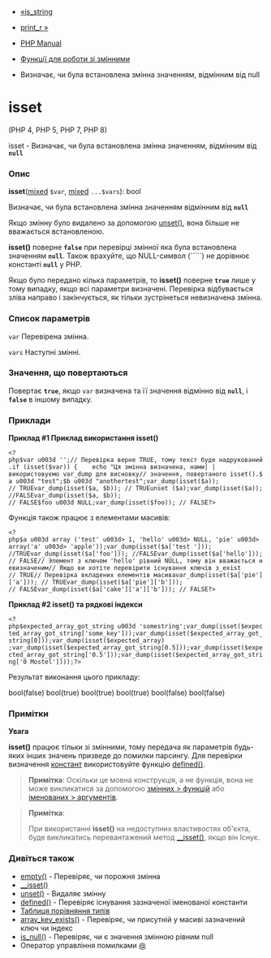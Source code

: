 - [«is_string](function.is-string.md)
- [print_r »](function.print-r.md)

- [PHP Manual](index.md)
- [Функції для роботи зі змінними](ref.var.md)
- Визначає, чи була встановлена змінна значенням, відмінним від
null

# isset

(PHP 4, PHP 5, PHP 7, PHP 8)

isset - Визначає, чи була встановлена змінна значенням, відмінним
від **`null`**

### Опис

**isset**([mixed](language.types.declarations.md#language.types.declarations.mixed)
`$var`,
[mixed](language.types.declarations.md#language.types.declarations.mixed)
`...$vars`): bool

Визначає, чи була встановлена змінна значенням відмінним від
**`null`**

Якщо змінну було видалено за допомогою [unset()](function.unset.md),
вона більше не вважається встановленою.

**isset()** поверне **`false`** при перевірці змінної яка була
встановлена значенням **`null`**. Також врахуйте, що NULL-символ (`````)
не дорівнює константі **`null`** у PHP.

Якщо було передано кілька параметрів, то **isset()** поверне
**`true`** лише у тому випадку, якщо всі параметри визначені. Перевірка
відбувається зліва направо і закінчується, як тільки зустрінеться
невизначена змінна.

### Список параметрів

`var`
Перевірена змінна.

`vars`
Наступні змінні.

### Значення, що повертаються

Повертає **`true`**, якщо `var` визначена та її значення відмінно від
**`null`**, і **`false`** в іншому випадку.

### Приклади

**Приклад #1 Приклад використання **isset()****

` <?php$var u003d '';// Перевірка верне TRUE, тому текст буде надрукований.if (isset($var)) {    echo "Ця змінна визначена, нами| | використовуємо var_dump для висновку// значення, повертаного isset().$a u003d "test";$b u003d "anothertest";var_dump(isset($a)); // TRUEvar_dump(isset($a, $b)); // TRUEunset ($a);var_dump(isset($a)); //FALSEvar_dump(isset($a, $b)); // FALSE$foo u003d NULL;var_dump(isset($foo)); // FALSE?> `

Функція також працює з елементами масивів:

` <?php$a u003d array ('test' u003d> 1, 'hello' u003d> NULL, 'pie' u003d> array('a' u003d> 'apple'));var_dump(isset($a['test '])); //TRUEvar_dump(isset($a['foo'])); //FALSEvar_dump(isset($a['hello'])); // FALSE// Элемент з ключом 'hello' рівний NULL, тому він вважається невизначеним// Якщо ви хотіте перевірити існування ключів з_exist // TRUE// Перевірка вкладених елементів масиваvar_dump(isset($a['pie']['a'])); // TRUEvar_dump(isset($a['pie']['b'])); // FALSEvar_dump(isset($a['cake']['a']['b'])); // FALSE?> `

**Приклад #2 **isset()** та рядкові індекси**

` <?php$expected_array_got_string u003d 'somestring';var_dump(isset($expected_array_got_string['some_key']));var_dump(isset($expected_array_got_string[0]));var_dump(isset($expected_array) ;var_dump(isset($expected_array_got_string[0.5]));var_dump(isset($expected_array_got_string['0.5']));var_dump(isset($expected_array_got_string['0 Mostel'])));?> `

Результат виконання цього прикладу:

bool(false)
bool(true)
bool(true)
bool(true)
bool(false)
bool(false)

### Примітки

**Увага**

**isset()** працює тільки зі змінними, тому передача як
параметрів будь-яких інших значень призведе до помилки парсингу. Для
перевірки визначення [констант](language.constants.md) використовуйте
функцію [defined()](function.defined.md).

> **Примітка**: Оскільки це мовна конструкція, а не функція, вона
> не може викликатися за допомогою [змінних > функцій](functions.variable-functions.md) або [іменованих > аргументів](functions.arguments.md#functions.named-arguments).

> **Примітка**:
>
> При використанні **isset()** на недоступних властивостях об'єкта, буде
> викликатись перевантажений метод
> [\_\_isset()](language.oop5.overloading.md#object.isset), якщо він
> Існує.

### Дивіться також

- [empty()](function.empty.md) - Перевіряє, чи порожня змінна
- [\_\_isset()](language.oop5.overloading.md#object.isset)
- [unset()](function.unset.md) - Видаляє змінну
- [defined()](function.defined.md) - Перевіряє існування
зазначеної іменованої константи
- [Таблиця порівняння типів](types.comparisons.md)
- [array_key_exists()](function.array-key-exists.md) - Перевіряє,
чи присутній у масиві зазначений ключ чи індекс
- [is_null()](function.is-null.md) - Перевіряє, чи є значення
змінною рівним null
- Оператор управління помилками
[@](language.operators.errorcontrol.md)
